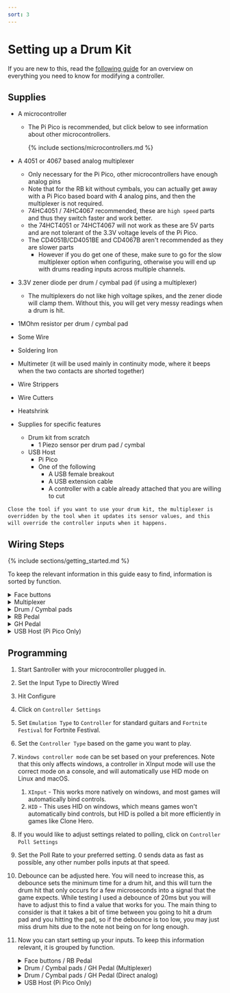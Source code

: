 ```yaml
---
sort: 3
---
```


# Setting up a Drum Kit

If you are new to this, read the [following guide](https://santroller.tangentmc.net/wiring_guides/general.html) for an overview on everything you need to know for modifying a controller.

## Supplies

- A microcontroller

  - The Pi Pico is recommended, but click below to see information about other microcontrollers.

    {% include sections/microcontrollers.md %}

- A 4051 or 4067 based analog multiplexer
  - Only necessary for the Pi Pico, other microcontrollers have enough analog pins
  - Note that for the RB kit without cymbals, you can actually get away with a Pi Pico based board with 4 analog pins, and then the multiplexer is not required.
  - 74HC4051 / 74HC4067 recommended, these are `high speed` parts and thus they switch faster and work better.
  - the 74HCT4051 or 74HCT4067 will not work as these are 5V parts and are not tolerant of the 3.3V voltage levels of the Pi Pico.
  - The CD4051B/CD4051BE and CD4067B aren't recommended as they are slower parts
    - However if you do get one of these, make sure to go for the slow multiplexer option when configuring, otherwise you will end up with drums reading inputs across multiple channels.

- 3.3V zener diode per drum / cymbal pad (if using a multiplexer)
  - The multiplexers do not like high voltage spikes, and the zener diode will clamp them. Without this, you will get very messy readings when a drum is hit.

- 1MOhm resistor per drum / cymbal pad
- Some Wire
- Soldering Iron
- Multimeter (it will be used mainly in continuity mode, where it beeps when the two contacts are shorted together)
- Wire Strippers
- Wire Cutters
- Heatshrink

- Supplies for specific features
  - Drum kit from scratch
    - 1 Piezo sensor per drum pad / cymbal
  - USB Host
    - Pi Pico
    - One of the following
      - A USB female breakout
      - A USB extension cable
      - A controller with a cable already attached that you are willing to cut

```note
Close the tool if you want to use your drum kit, the multiplexer is overridden by the tool when it updates its sensor values, and this will override the controller inputs when it happens.
```

## Wiring Steps

{% include sections/getting_started.md %}

To keep the relevant information in this guide easy to find, information is sorted by function.

<details>
    <summary>Face buttons</summary>

1. Trace the pads on the drum PCB that contains the face buttons. The face buttons should have a common ground, you should see this as a trace that connects multiple buttons together. Find some way to connect a wire to this, if there is a test pad or something you can solder to, solder your wire to that, otherwise you will need to scrape back one of the traces with a knife so you can solder to that. Solder this to ground on your microcontroller.
2. Follow the traces for the other side of each button, and solder a wire to them in a similar way as the common wire. Then solder that to a digital pin on your microcontroller.

</details>

<details>
    <summary>Multiplexer</summary>

[![4051](/assets/images/cd4051.png)](/assets/images/cd4051.png)
[![4067](/assets/images/cd4067.png)](/assets/images/cd4067.png)

1. Wire V<sub>DD</sub> on the multiplexer to 3v3 on the Pico.
2. Wire V<sub>SS</sub> to GND on your Pico
3. If your multiplexer has a V<sub>EE</sub>, also wire that to ground on the Pi Pico. V<sub>EE</sub> allows for using the multiplexer with negative voltages, but since we aren't doing this we set it to ground to disable that feature.
4. Also wire INH / Inhibit to ground, if this exists on your multiplexer. This pin disables the I/O if it is driven high, so we ground it to make sure the chip is always enabled.
5. Wire the analog output (Often labelled COM or common in/out, but also labelled SIG on some breakout boards) on the multiplexer to an analog pin on your Pi Pico.
6. Wire A/S0, B/S1 and C/S2 (and D/S3 for the 16 channel multiplexer) to seperate digital pins on your Pi Pico.
7. Wire each drum pad to a different channel on the multiplexer.

</details>

<details>
    <summary>Drum / Cymbal pads</summary>

```danger
   Note that the piezo is directional and does need to be wired in the correct way. If it doesn't work, swap the wires around.
```
1. Disconnect the piezos from the main drum PCB.
2. Solder the black wire from the piezo to ground.
3. Solder the red wire to an analog input on the multiplexer / micocontroller.
4. Solder a 1Mohm resistor between the analog input your piezo is connected to on your multiplexer / microcontroller and ground
5. Solder a diode between the analog input your piezo is connected to on your multiplexer / microcontroller and ground

</details>

<details>
    <summary>RB Pedal</summary>

1. The pedal connector has two wires coming out of it. Connect one to ground and one to a digital pin on your microcontroller.

</details>

<details>
    <summary>GH Pedal</summary>

1. Solder the one wire from the pedal connector to ground.
2. Solder the other wire to an analog input on the multiplexer for the Pi Pico, or to an analog pin on your micocontroller if your microcontroller has enough analog pins.
3. Solder a 1Mohm resistor between the two wires on the pedal connector.

</details>

<details>
    <summary>USB Host (Pi Pico Only)</summary>
If you want to use your controller on an unmodifed Xbox 360 or Xbox One or Xbox Series, you can wire a USB port to the Pi Pico.

[![usb](/assets/images/usb.png)](/assets/images/usb.png)

1. If you are using a USB extension cable, cut it in half and expose the four cables.
2. Hook up the V+ / VBUS (Red) to the VBUS pin on your Pi Pico
3. Hook up the V- / GND (Black) to ground on your Pi Pico
4. Hook up D+ (Green) to a unused digital pin.
5. Hook up D- (White) to the digital pin directly after D+. For example, you can hook up D+ to GP2 and D- to GP3.

</details>

## Programming

1.  Start Santroller with your microcontroller plugged in.
2.  Set the Input Type to Directly Wired
3.  Hit Configure
4.  Click on `Controller Settings`
5.  Set `Emulation Type` to `Controller` for standard guitars and `Fortnite Festival` for Fortnite Festival.
6.  Set the `Controller Type` based on the game you want to play.
7.  `Windows controller mode` can be set based on your preferences. Note that this only affects windows, a controller in XInput mode will use the correct mode on a console, and will automatically use HID mode on Linux and macOS.
    1. `XInput` - This works more natively on windows, and most games will automatically bind controls.
    2. `HID` - This uses HID on windows, which means games won't automatically bind controls, but HID is polled a bit more efficiently in games like Clone Hero.
8.  If you would like to adjust settings related to polling, click on `Controller Poll Settings`
9.  Set the Poll Rate to your preferred setting. 0 sends data as fast as possible, any other number polls inputs at that speed.
10. Debounce can be adjusted here. You will need to increase this, as debounce sets the minimum time for a drum hit, and this will turn the drum hit that only occurs for a few microseconds into a signal that the game expects. While testing I used a debounce of 20ms but you will have to adjust this to find a value that works for you. The main thing to consider is that it takes a bit of time between you going to hit a drum pad and you hitting the pad, so if the debounce is too low, you may just miss drum hits due to the note not being on for long enough.
11. Now you can start setting up your inputs. To keep this information relevant, it is grouped by function.
    <details>
      <summary>Face buttons / RB Pedal</summary>

    1. Click on the button you want to configure, and make sure the `Input Type` is set to `Digital Pin Input`.
    2. Make sure `Pin Mode` is set to `Pull Up`
    3. Click on the `Find Pin` button, and then press the button on the guitar. If you have wired everything correctly, the tool should detect the pin and the icon for that button should now light up whenever the button is pressed.

    </details>

    <details>
      <summary>Drum / Cymbal pads / GH Pedal (Multiplexer)</summary>

    4. Click on the drum pad in question
    5. Set the `Input Type` to multiplexer
    6. Set the S0, S1, S2 (and S3 for a 4067 based multiplexer) pins
    7. Set the analog output / SIG / COM pin to the analog pin you wired it to
    8. Hit the drum pad in question. You should see the raw value for the drum pad change.
    9. Hit the pad lightly, and drag the minimum up so that it registers small hits.
    10. Hit nearby pads and make sure that the vibrations from those pads don't activate the pad you are configuring. If they do, then increase the minimum. You should end up with each pad registering hits, without crosstalk or needing to hit the pads too hard.

    </details>

    <details>
      <summary>Drum / Cymbal pads / GH Pedal (Direct analog)</summary>

    11. Click on the drum pad in question
    12. Set the input type to `Analog Pin Input`
    13. Click on `Find Pin` and then hit the drum pad in question, it should detect the drum that was just hit.
    14. Hit the drum pad in question. You should see the raw value for the drum pad change.
    15. Hit the pad lightly, and drag the minimum up so that it registers small hits.
    16. Hit nearby pads and make sure that the vibrations from those pads don't activate the pad you are configuring. If they do, then increase the minimum. You should end up with each pad registering hits, without crosstalk or needing to hit the pads too hard.

    </details>

    <details>
      <summary>USB Host (Pi Pico Only)</summary>

    17. Click on Add setting
    18. Find and add `USB Host inputs`
    19. Bind D+
    20. Hit Save
    21. If you plug in a supported controller, the tool should detect it and tell you what it is.
    22. If you have a modded xbox and are using `usbdsecpatch`, you can disable `Authentication for Xbox 360`.

    </details>
